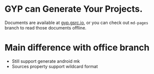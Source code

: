 GYP can Generate Your Projects.
===================================

Documents are available at [gyp.gsrc.io](https://gyp.gsrc.io), or you can
check out ```md-pages``` branch to read those documents offline.

Main difference with office branch
===================================
- Still support generate android mk
- Sources property support wildcard format